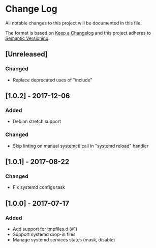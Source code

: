 # Change Log
All notable changes to this project will be documented in this file.

The format is based on [Keep a Changelog](http://keepachangelog.com/)
and this project adheres to [Semantic Versioning](http://semver.org/).

## [Unreleased]
### Changed
- Replace deprecated uses of "include"

## [1.0.2] - 2017-12-06
### Added
- Debian stretch support

### Changed
- Skip linting on manual systemctl call in "systemd reload" handler

## [1.0.1] - 2017-08-22
### Changed
- Fix systemd configs task

## [1.0.0] - 2017-07-17
### Added
- Add support for tmpfiles.d (#1)
- Support systemd drop-in files
- Manage systemd services states (mask, disable)
